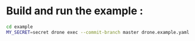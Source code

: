 # Build and run the example :

```sh
cd example
MY_SECRET=secret drone exec --commit-branch master drone.example.yaml
```
